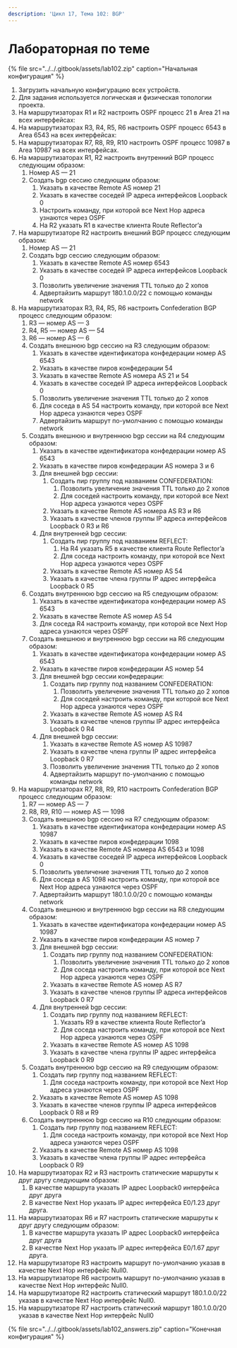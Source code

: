```yaml
---
description: 'Цикл 17, Тема 102: BGP'
---
```


# Лабораторная по теме

{% file src="../../.gitbook/assets/lab102.zip" caption="Начальная конфигурация" %}

1. Загрузить начальную конфигурацию всех устройств.
2. Для задания используется логическая и физическая топологии проекта.
3. На маршрутизаторах R1 и R2 настроить OSPF процесс 21 в Аrea 21 на всех интерфейсах:
4. На маршрутизаторах R3, R4, R5, R6 настроить OSPF процесс 6543 в Аrea 6543 на всех интерфейсах:
5. На маршрутизаторах R7, R8, R9, R10 настроить OSPF процесс 10987 в Аrea 10987 на всех интерфейсах.
6. На маршрутизаторах R1, R2 настроить внутренний BGP процесс следующим образом:
   1. Номер AS — 21
   2. Создать bgp сессию следующим образом:
      1. Указать в качестве Remote AS номер 21
      2. Указать в качестве соседей IP адреса интерфейсов Loopback 0
      3. Настроить команду, при которой все Next Hop адреса узнаются через OSPF
      4. На R2 указать R1 в качестве клиента Route Reflector’a
7. На маршрутизаторе R2 настроить внешний BGP процесс следующим образом:
   1. Номер AS — 21
   2. Создать bgp сессию следующим образом:
      1. Указать в качестве Remote AS номер 6543
      2. Указать в качестве соседей IP адреса интерфейсов Loopback 0
      3. Позволить увеличение значения TTL только до 2 хопов
      4. Адвертайзить маршрут 180.1.0.0/22 с помощью команды network
8. На маршрутизаторах R3, R4, R5, R6 настроить Confederation BGP процесс следующим образом:
   1. R3 — номер AS — 3
   2. R4, R5 — номер AS — 54
   3. R6 — номер AS — 6
   4. Создать внешнюю bgp сессию на R3 следующим образом:
      1. Указать в качестве идентификатора конфедерации номер AS 6543
      2. Указать в качестве пиров конфедерации 54
      3. Указать в качестве Remote AS номера AS 21 и 54
      4. Указать в качестве соседей IP адреса интерфейсов Loopback 0
      5. Позволить увеличение значения TTL только до 2 хопов
      6. Для соседа в AS 54 настроить команду, при которой все Next Hop адреса узнаются через OSPF
      7. Адвертайзить маршрут по-умолчанию с помощью команды network
   5. Создать внешнюю и внутреннюю bgp сессии на R4 следующим образом:
      1. Указать в качестве идентификатора конфедерации номер AS 6543
      2. Указать в качестве пиров конфедерации AS номера 3 и 6
      3. Для внешней bgp сессии:
         1. Создать пир группу под названием CONFEDERATION:
            1. Позволить увеличение значения TTL только до 2 хопов
            2. Для соседей настроить команду, при которой все Next Hop адреса узнаются через OSPF
         2. Указать в качестве Remote AS номера AS R3 и R6
         3. Указать в качестве членов группы IP адреса интерфейсов Loopback 0 R3 и R6
      4. Для внутренней bgp сессии:
         1. Создать пир группу под названием REFLECT:
            1. На R4 указать R5 в качестве клиента Route Reflector’a
            2. Для соседа настроить команду, при которой все Next Hop адреса узнаются через OSPF
         2. Указать в качестве Remote AS номер AS 54
         3. Указать в качестве члена группы IP адрес интерфейса Loopback 0 R5
   6. Создать внутреннюю bgp сессию на R5 следующим образом:
      1. Указать в качестве идентификатора конфедерации номер AS 6543
      2. Указать в качестве Remote AS номер AS 54
      3. Для соседа R4 настроить команду, при которой все Next Hop адреса узнаются через OSPF
   7. Создать внешнюю и внутреннюю bgp сессии на R6 следующим образом:
      1. Указать в качестве идентификатора конфедерации номер AS 6543
      2. Указать в качестве пиров конфедерации AS номер 54
      3. Для внешней bgp сессии конфедерации:
         1. Создать пир группу под названием CONFEDERATION:
            1. Позволить увеличение значения TTL только до 2 хопов
            2. Для соседей настроить команду, при которой все Next Hop адреса узнаются через OSPF
         2. Указать в качестве Remote AS номер AS R4
         3. Указать в качестве членов группы IP адрес интерфейса Loopback 0 R4
      4. Для внешней bgp сессии:
         1. Указать в качестве Remote AS номер AS 10987
         2. Указать в качестве члена группы IP адрес интерфейса Loopback 0 R7
         3. Позволить увеличение значения TTL только до 2 хопов
         4. Адвертайзить маршрут по-умолчанию с помощью команды network
9. На маршрутизаторах R7, R8, R9, R10 настроить Confederation BGP процесс следующим образом:
   1. R7 — номер AS — 7
   2. R8, R9, R10 — номер AS — 1098
   3. Создать внешнюю bgp сессию на R7 следующим образом:
      1. Указать в качестве идентификатора конфедерации номер AS 10987
      2. Указать в качестве пиров конфедерации 1098
      3. Указать в качестве Remote AS номера AS 6543 и 1098
      4. Указать в качестве соседей IP адреса интерфейсов Loopback 0
      5. Позволить увеличение значения TTL только до 2 хопов
      6. Для соседа в AS 1098 настроить команду, при которой все Next Hop адреса узнаются через OSPF
      7. Адвертайзить маршрут 180.1.0.0/20 с помощью команды network
   4. Создать внешнюю и внутреннюю bgp сессии на R8 следующим образом:
      1. Указать в качестве идентификатора конфедерации номер AS 10987
      2. Указать в качестве пиров конфедерации AS номер 7
      3. Для внешней bgp сессии:
         1. Создать пир группу под названием CONFEDERATION:
            1. Позволить увеличение значения TTL только до 2 хопов
            2. Для соседа настроить команду, при которой все Next Hop адреса узнаются через OSPF
         2. Указать в качестве Remote AS номер AS R7
         3. Указать в качестве членов группы IP адреса интерфейсов Loopback 0 R7
      4. Для внутренней bgp сессии:
         1. Создать пир группу под названием REFLECT:
            1. Указать R9 в качестве клиента Route Reflector’a
            2. Для соседа настроить команду, при которой все Next Hop адреса узнаются через OSPF
         2. Указать в качестве Remote AS номер AS 1098
         3. Указать в качестве члена группы IP адрес интерфейса Loopback 0 R9
   5. Создать внутреннюю bgp сессию на R9 следующим образом:
      1. Создать пир группу под названием REFLECT:
         1. Для соседа настроить команду, при которой все Next Hop адреса узнаются через OSPF
      2. Указать в качестве Remote AS номер AS 1098
      3. Указать в качестве членов группы IP адреса интерфейсов Loopback 0 R8 и R9
   6. Создать внутреннюю bgp сессию на R10 следующим образом:
      1. Создать пир группу под названием REFLECT:
         1. Для соседа настроить команду, при которой все Next Hop адреса узнаются через OSPF
      2. Указать в качестве Remote AS номер AS 1098
      3. Указать в качестве члена группы IP адрес интерфейса Loopback 0 R9
10. На маршрутизаторах R2 и R3 настроить статические маршруты к друг другу следующим образом:
    1. В качестве маршрута указать IP адрес Loopback0 интерфейса друг друга
    2. В качестве Next Hop указать IP адрес интерфейса E0/1.23 друг друга.
11. На маршрутизаторах R6 и R7 настроить статические маршруты к друг другу следующим образом:
    1. В качестве маршрута указать IP адрес Loopback0 интерфейса друг друга
    2. В качестве Next Hop указать IP адрес интерфейса E0/1.67 друг друга.
12. На маршрутизаторе R3 настроить маршрут по-умолчанию указав в качестве Next Hop интерфейс Null0.
13. На маршрутизаторе R6 настроить маршрут по-умолчанию указав в качестве Next Hop интерфейс Null0.
14. На маршрутизаторе R2 настроить статический маршрут 180.1.0.0/22 указав в качестве Next Hop интерфейс Null0.
15. На маршрутизаторе R7 настроить статический маршрут 180.1.0.0/20 указав в качестве Next Hop интерфейс Null0

{% file src="../../.gitbook/assets/lab102\_answers.zip" caption="Конечная конфигурация" %}

